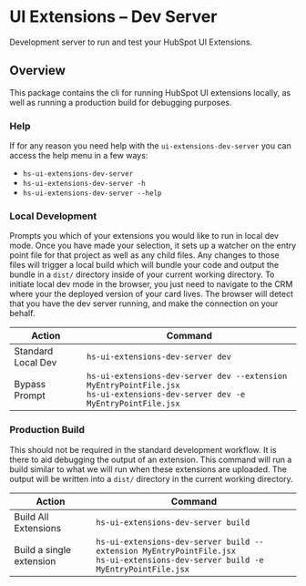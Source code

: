# UI Extensions – Dev Server

Development server to run and test your HubSpot UI Extensions.

## Overview
This package contains the cli for running HubSpot UI extensions locally, as well as running a production build for debugging purposes.

### Help
If for any reason you need help with the `ui-extensions-dev-server` you can access the help menu in a few ways:

- `hs-ui-extensions-dev-server`
- `hs-ui-extensions-dev-server -h`
- `hs-ui-extensions-dev-server --help`

### Local Development
Prompts you which of your extensions you would like to run in local dev mode. Once you have made your selection, it sets up a watcher on the entry point file for that project as well as any child files.  Any changes to those files will trigger a local build which will bundle your code and output the bundle in a `dist/` directory inside of your current working directory.  To initiate local dev mode in the browser, you just need to navigate to the CRM where your the deployed version of your card lives.  The browser will detect that you have the dev server running, and make the connection on your behalf.

| Action | Command |
| - | - |
| Standard Local Dev | `hs-ui-extensions-dev-server dev` |
| Bypass Prompt | `hs-ui-extensions-dev-server dev --extension MyEntryPointFile.jsx` <br /> `hs-ui-extensions-dev-server dev -e MyEntryPointFile.jsx`|

### Production Build
This should not be required in the standard development workflow. It is there to aid debugging the output of an extension.  This command will run a build similar to what we will run when these extensions are uploaded.  The output will be written into a `dist/` directory in the current working directory.

| Action | Command |
| - | - |
| Build All Extensions | `hs-ui-extensions-dev-server build` |
| Build a single extension | `hs-ui-extensions-dev-server build --extension MyEntryPointFile.jsx` <br /> `hs-ui-extensions-dev-server build -e MyEntryPointFile.jsx`|
